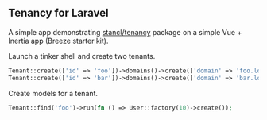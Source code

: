 ## Tenancy for Laravel

A simple app demonstrating [stancl/tenancy](https://tenancyforlaravel.com) package on a simple Vue + Inertia app (Breeze starter kit).

Launch a tinker shell and create two tenants.

```php
Tenant::create(['id' => 'foo'])->domains()->create(['domain' => 'foo.localhost']);
Tenant::create(['id' => 'bar'])->domains()->create(['domain' => 'bar.localhost']);
```

Create models for a tenant.

```php
Tenant::find('foo')->run(fn () => User::factory(10)->create());
```
